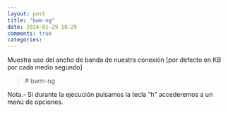 ```yaml
---
layout: post
title: "bwm-ng"
date: 2014-01-29 18:29
comments: true
categories: 
---
```

Muestra uso del ancho de banda de nuestra conexión [por defecto en KB por cada medio segundo]

>\# bwm-ng 

Nota.- Si durante la ejecución pulsamos la tecla “h” accederemos a un menú de opciones.

